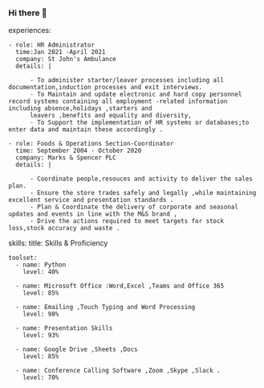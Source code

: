 ### Hi there 👋

<!--
**jossy55/jossy55** is a ✨ _special_ ✨ repository because its `README.md` (this file) appears on your GitHub profile.

Here are some ideas to get you started:

-name: John Masih
    tagline: Software Trainee at AWS/Restart 

-  title: Personal Statement
    summary: |
      I am a motivated ,responsible and approachable individual with a strong work ethic ,built upon a career of retail management,I see myself as conscientious 
      and objective as i thrive to achieve goals and am capable of meeting deadlines whilst under pressure .I can operate both independently using my own iniative and as a 
      member of a team .

- education:
    - Course : AWS/Restart
      Course Provider: TechTalent 
      time: March 2021 - Currently Studying
      details: |
       
       - An intensive 12 -week course ,focused on the fundamentals of cloud development,delivered through a combination of interactive group learning, and home learning tasks.
          - Learn and prepare to take exam for AWS Certified Cloud Practioner.
    - Course: CompTIA Infrastructure Course 
     Course Provider: Netcom LTD 
      time: Jan 2020- March 2021
      details: |
        
          - CompTIA+ ,CompTIA Network + ,CompTIA Security +
          - BTEC LEVEL 3 in Networking & Architecture 
          - BTEC LEVEL 3 in Mobile & Operating Systems 
          - BTEC LEVEL 3 in Business Processes 
          - BTEC LEVEL 3 in Cloud Services .
-->experiences:
    - role: HR Administrator 
      time:Jan 2021 -April 2021
      company: St John's Ambulance 
      details: |
        
          - To administer starter/leaver processes including all documentation,induction processes and exit interviews.
          - To Maintain and update electronic and hard copy personnel record systems containing all employment -related information including absence,holidays ,starters and 
          leavers ,benefits and equality and diversity,
          - To Support the implementation of HR systems or databases;to enter data and maintain these accordingly .
          
    - role: Foods & Operations Section-Coordinator
      time: September 2004 - October 2020
      company: Marks & Spencer PLC
      details: |
       
          - Coordinate people,resouces and activity to deliver the sales plan.
          - Ensure the store trades safely and legally ,while maintaining excellent service and presentation standards .
          - Plan & Coordinate the delivery of corporate and seasonal updates and events in line with the M&S brand ,
          - Drive the actions required to meet targets for stock loss,stock accuracy and waste .
   
skills:
    title: Skills &amp; Proficiency

    toolset:
      - name: Python 
        level: 40%

      - name: Microsoft Office :Word,Excel ,Teams and Office 365 
        level: 85%

      - name: Emailing ,Touch Typing and Word Processing 
        level: 98%

      - name: Presentation Skills 
        level: 93%

      - name: Google Drive ,Sheets ,Docs 
        level: 85%

      - name: Conference Calling Software ,Zoom ,Skype ,Slack .
        level: 70%


